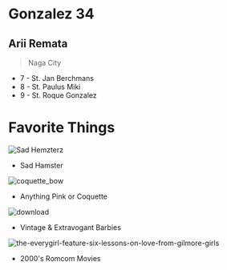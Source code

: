 # Gonzalez 34
## Arii Remata
> Naga City

- 7 - St. Jan Berchmans
- 8 - St. Paulus Miki
- 9 - St. Roque Gonzalez
# **Favorite Things**


![Sad Hemzterz](https://github.com/user-attachments/assets/d25ca228-3b56-410b-a4b0-aed6e0b53b4e)
- Sad Hamster

![coquette_bow](https://github.com/user-attachments/assets/3df181cb-e1fa-4894-a106-904e429a075e)
- Anything Pink or Coquette

![download](https://github.com/user-attachments/assets/92680759-bb69-4718-bf24-77517fff043e)
- Vintage & Extravogant Barbies

![the-everygirl-feature-six-lessons-on-love-from-gilmore-girls](https://github.com/user-attachments/assets/d16d95ae-caef-46da-afbe-a47a01efa54a)
- 2000's Romcom Movies
